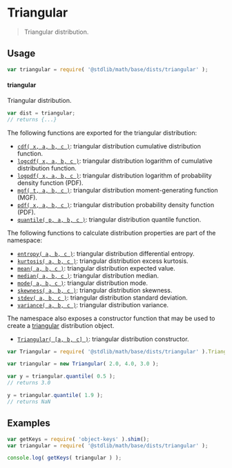 <!--

@license Apache-2.0

Copyright (c) 2018 The Stdlib Authors.

Licensed under the Apache License, Version 2.0 (the "License");
you may not use this file except in compliance with the License.
You may obtain a copy of the License at

   http://www.apache.org/licenses/LICENSE-2.0

Unless required by applicable law or agreed to in writing, software
distributed under the License is distributed on an "AS IS" BASIS,
WITHOUT WARRANTIES OR CONDITIONS OF ANY KIND, either express or implied.
See the License for the specific language governing permissions and
limitations under the License.

-->

# Triangular

> Triangular distribution.

<section class="usage">

## Usage

```javascript
var triangular = require( '@stdlib/math/base/dists/triangular' );
```

#### triangular

Triangular distribution.

```javascript
var dist = triangular;
// returns {...}
```

The following functions are exported for the triangular distribution:

<!-- <toc pattern="*+(cdf|pdf|mgf|quantile)*"> -->

<div class="namespace-toc">

-   <span class="signature">[`cdf( x, a, b, c )`][@stdlib/math/base/dists/triangular/cdf]</span><span class="delimiter">: </span><span class="description">triangular distribution cumulative distribution function.</span>
-   <span class="signature">[`logcdf( x, a, b, c )`][@stdlib/math/base/dists/triangular/logcdf]</span><span class="delimiter">: </span><span class="description">triangular distribution logarithm of cumulative distribution function.</span>
-   <span class="signature">[`logpdf( x, a, b, c )`][@stdlib/math/base/dists/triangular/logpdf]</span><span class="delimiter">: </span><span class="description">triangular distribution logarithm of probability density function (PDF).</span>
-   <span class="signature">[`mgf( t, a, b, c )`][@stdlib/math/base/dists/triangular/mgf]</span><span class="delimiter">: </span><span class="description">triangular distribution moment-generating function (MGF).</span>
-   <span class="signature">[`pdf( x, a, b, c )`][@stdlib/math/base/dists/triangular/pdf]</span><span class="delimiter">: </span><span class="description">triangular distribution probability density function (PDF).</span>
-   <span class="signature">[`quantile( p, a, b, c )`][@stdlib/math/base/dists/triangular/quantile]</span><span class="delimiter">: </span><span class="description">triangular distribution quantile function.</span>

</div>

<!-- </toc> -->

The following functions to calculate distribution properties are part of the namespace:

<!-- <toc pattern="*+(entropy|kurtosis|mean|median|mode|skewness|stdev|variance)*"> -->

<div class="namespace-toc">

-   <span class="signature">[`entropy( a, b, c )`][@stdlib/math/base/dists/triangular/entropy]</span><span class="delimiter">: </span><span class="description">triangular distribution differential entropy.</span>
-   <span class="signature">[`kurtosis( a, b, c )`][@stdlib/math/base/dists/triangular/kurtosis]</span><span class="delimiter">: </span><span class="description">triangular distribution excess kurtosis.</span>
-   <span class="signature">[`mean( a, b, c )`][@stdlib/math/base/dists/triangular/mean]</span><span class="delimiter">: </span><span class="description">triangular distribution expected value.</span>
-   <span class="signature">[`median( a, b, c )`][@stdlib/math/base/dists/triangular/median]</span><span class="delimiter">: </span><span class="description">triangular distribution median.</span>
-   <span class="signature">[`mode( a, b, c )`][@stdlib/math/base/dists/triangular/mode]</span><span class="delimiter">: </span><span class="description">triangular distribution mode.</span>
-   <span class="signature">[`skewness( a, b, c )`][@stdlib/math/base/dists/triangular/skewness]</span><span class="delimiter">: </span><span class="description">triangular distribution skewness.</span>
-   <span class="signature">[`stdev( a, b, c )`][@stdlib/math/base/dists/triangular/stdev]</span><span class="delimiter">: </span><span class="description">triangular distribution standard deviation.</span>
-   <span class="signature">[`variance( a, b, c )`][@stdlib/math/base/dists/triangular/variance]</span><span class="delimiter">: </span><span class="description">triangular distribution variance.</span>

</div>

<!-- </toc> -->

The namespace also exposes a constructor function that may be used to create a [triangular][triangular-distribution] distribution object.

<!-- <toc pattern="*ctor*"> -->

<div class="namespace-toc">

-   <span class="signature">[`Triangular( [a, b, c] )`][@stdlib/math/base/dists/triangular/ctor]</span><span class="delimiter">: </span><span class="description">triangular distribution constructor.</span>

</div>

<!-- </toc> -->

```javascript
var Triangular = require( '@stdlib/math/base/dists/triangular' ).Triangular;

var triangular = new Triangular( 2.0, 4.0, 3.0 );

var y = triangular.quantile( 0.5 );
// returns 3.0

y = triangular.quantile( 1.9 );
// returns NaN
```

</section>

<!-- /.usage -->

<section class="examples">

## Examples

<!-- TODO: better examples -->

<!-- eslint no-undef: "error" -->

```javascript
var getKeys = require( 'object-keys' ).shim();
var triangular = require( '@stdlib/math/base/dists/triangular' );

console.log( getKeys( triangular ) );
```

</section>

<!-- /.examples -->

<section class="links">

[triangular-distribution]: https://en.wikipedia.org/wiki/Triangular_distribution

<!-- <toc-links> -->

[@stdlib/math/base/dists/triangular/ctor]: https://github.com/stdlib-js/stdlib/tree/develop/lib/node_modules/%40stdlib/math/base/dists/triangular/ctor

[@stdlib/math/base/dists/triangular/entropy]: https://github.com/stdlib-js/stdlib/tree/develop/lib/node_modules/%40stdlib/math/base/dists/triangular/entropy

[@stdlib/math/base/dists/triangular/kurtosis]: https://github.com/stdlib-js/stdlib/tree/develop/lib/node_modules/%40stdlib/math/base/dists/triangular/kurtosis

[@stdlib/math/base/dists/triangular/mean]: https://github.com/stdlib-js/stdlib/tree/develop/lib/node_modules/%40stdlib/math/base/dists/triangular/mean

[@stdlib/math/base/dists/triangular/median]: https://github.com/stdlib-js/stdlib/tree/develop/lib/node_modules/%40stdlib/math/base/dists/triangular/median

[@stdlib/math/base/dists/triangular/mode]: https://github.com/stdlib-js/stdlib/tree/develop/lib/node_modules/%40stdlib/math/base/dists/triangular/mode

[@stdlib/math/base/dists/triangular/skewness]: https://github.com/stdlib-js/stdlib/tree/develop/lib/node_modules/%40stdlib/math/base/dists/triangular/skewness

[@stdlib/math/base/dists/triangular/stdev]: https://github.com/stdlib-js/stdlib/tree/develop/lib/node_modules/%40stdlib/math/base/dists/triangular/stdev

[@stdlib/math/base/dists/triangular/variance]: https://github.com/stdlib-js/stdlib/tree/develop/lib/node_modules/%40stdlib/math/base/dists/triangular/variance

[@stdlib/math/base/dists/triangular/cdf]: https://github.com/stdlib-js/stdlib/tree/develop/lib/node_modules/%40stdlib/math/base/dists/triangular/cdf

[@stdlib/math/base/dists/triangular/logcdf]: https://github.com/stdlib-js/stdlib/tree/develop/lib/node_modules/%40stdlib/math/base/dists/triangular/logcdf

[@stdlib/math/base/dists/triangular/logpdf]: https://github.com/stdlib-js/stdlib/tree/develop/lib/node_modules/%40stdlib/math/base/dists/triangular/logpdf

[@stdlib/math/base/dists/triangular/mgf]: https://github.com/stdlib-js/stdlib/tree/develop/lib/node_modules/%40stdlib/math/base/dists/triangular/mgf

[@stdlib/math/base/dists/triangular/pdf]: https://github.com/stdlib-js/stdlib/tree/develop/lib/node_modules/%40stdlib/math/base/dists/triangular/pdf

[@stdlib/math/base/dists/triangular/quantile]: https://github.com/stdlib-js/stdlib/tree/develop/lib/node_modules/%40stdlib/math/base/dists/triangular/quantile

<!-- </toc-links> -->

</section>

<!-- /.links -->
